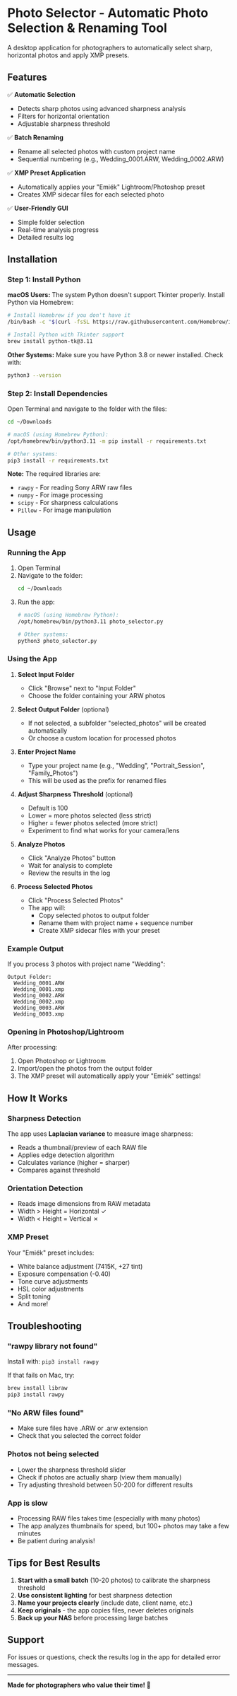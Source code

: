 # Photo Selector - Automatic Photo Selection & Renaming Tool

A desktop application for photographers to automatically select sharp, horizontal photos and apply XMP presets.

## Features

✅ **Automatic Selection**
- Detects sharp photos using advanced sharpness analysis
- Filters for horizontal orientation
- Adjustable sharpness threshold

✅ **Batch Renaming**
- Rename all selected photos with custom project name
- Sequential numbering (e.g., Wedding_0001.ARW, Wedding_0002.ARW)

✅ **XMP Preset Application**
- Automatically applies your "Emiék" Lightroom/Photoshop preset
- Creates XMP sidecar files for each selected photo

✅ **User-Friendly GUI**
- Simple folder selection
- Real-time analysis progress
- Detailed results log

## Installation

### Step 1: Install Python

**macOS Users:**
The system Python doesn't support Tkinter properly. Install Python via Homebrew:
```bash
# Install Homebrew if you don't have it
/bin/bash -c "$(curl -fsSL https://raw.githubusercontent.com/Homebrew/install/HEAD/install.sh)"

# Install Python with Tkinter support
brew install python-tk@3.11
```

**Other Systems:**
Make sure you have Python 3.8 or newer installed. Check with:
```bash
python3 --version
```

### Step 2: Install Dependencies
Open Terminal and navigate to the folder with the files:
```bash
cd ~/Downloads

# macOS (using Homebrew Python):
/opt/homebrew/bin/python3.11 -m pip install -r requirements.txt

# Other systems:
pip3 install -r requirements.txt
```

**Note:** The required libraries are:
- `rawpy` - For reading Sony ARW raw files
- `numpy` - For image processing
- `scipy` - For sharpness calculations
- `Pillow` - For image manipulation

## Usage

### Running the App

1. Open Terminal
2. Navigate to the folder:
   ```bash
   cd ~/Downloads
   ```
3. Run the app:
   ```bash
   # macOS (using Homebrew Python):
   /opt/homebrew/bin/python3.11 photo_selector.py

   # Other systems:
   python3 photo_selector.py
   ```

### Using the App

1. **Select Input Folder**
   - Click "Browse" next to "Input Folder"
   - Choose the folder containing your ARW photos

2. **Select Output Folder** (optional)
   - If not selected, a subfolder "selected_photos" will be created automatically
   - Or choose a custom location for processed photos

3. **Enter Project Name**
   - Type your project name (e.g., "Wedding", "Portrait_Session", "Family_Photos")
   - This will be used as the prefix for renamed files

4. **Adjust Sharpness Threshold** (optional)
   - Default is 100
   - Lower = more photos selected (less strict)
   - Higher = fewer photos selected (more strict)
   - Experiment to find what works for your camera/lens

5. **Analyze Photos**
   - Click "Analyze Photos" button
   - Wait for analysis to complete
   - Review the results in the log

6. **Process Selected Photos**
   - Click "Process Selected Photos"
   - The app will:
     - Copy selected photos to output folder
     - Rename them with project name + sequence number
     - Create XMP sidecar files with your preset

### Example Output

If you process 3 photos with project name "Wedding":
```
Output Folder:
  Wedding_0001.ARW
  Wedding_0001.xmp
  Wedding_0002.ARW
  Wedding_0002.xmp
  Wedding_0003.ARW
  Wedding_0003.xmp
```

### Opening in Photoshop/Lightroom

After processing:
1. Open Photoshop or Lightroom
2. Import/open the photos from the output folder
3. The XMP preset will automatically apply your "Emiék" settings!

## How It Works

### Sharpness Detection
The app uses **Laplacian variance** to measure image sharpness:
- Reads a thumbnail/preview of each RAW file
- Applies edge detection algorithm
- Calculates variance (higher = sharper)
- Compares against threshold

### Orientation Detection
- Reads image dimensions from RAW metadata
- Width > Height = Horizontal ✓
- Width < Height = Vertical ✗

### XMP Preset
Your "Emiék" preset includes:
- White balance adjustment (7415K, +27 tint)
- Exposure compensation (-0.40)
- Tone curve adjustments
- HSL color adjustments
- Split toning
- And more!

## Troubleshooting

### "rawpy library not found"
Install with: `pip3 install rawpy`

If that fails on Mac, try:
```bash
brew install libraw
pip3 install rawpy
```

### "No ARW files found"
- Make sure files have .ARW or .arw extension
- Check that you selected the correct folder

### Photos not being selected
- Lower the sharpness threshold slider
- Check if photos are actually sharp (view them manually)
- Try adjusting threshold between 50-200 for different results

### App is slow
- Processing RAW files takes time (especially with many photos)
- The app analyzes thumbnails for speed, but 100+ photos may take a few minutes
- Be patient during analysis!

## Tips for Best Results

1. **Start with a small batch** (10-20 photos) to calibrate the sharpness threshold
2. **Use consistent lighting** for best sharpness detection
3. **Name your projects clearly** (include date, client name, etc.)
4. **Keep originals** - the app copies files, never deletes originals
5. **Back up your NAS** before processing large batches

## Support

For issues or questions, check the results log in the app for detailed error messages.

---

**Made for photographers who value their time! 📸**
